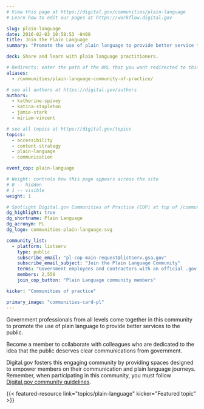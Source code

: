 ```yaml
---
# View this page at https://digital.gov/communities/plain-language
# Learn how to edit our pages at https://workflow.digital.gov

slug: plain-language
date: 2016-02-03 10:58:53 -0400
title: Join the Plain Language
summary: "Promote the use of plain language to provide better service to the public."

deck: Share and learn with plain language practitioners.

# Redirects: enter the path of the URL that you want redirected to this page
aliases:
  - /communities/plain-language-community-of-practice/

# see all authors at https://digital.gov/authors
authors:
  - katherine-spivey
  - katina-stapleton
  - jamie-stark
  - miriam-vincent

# see all topics at https://digital.gov/topics
topics:
  - accessibility
  - content-strategy
  - plain-language
  - communication

event_cop: plain-language

# Weight: controls how this page appears across the site
# 0 -- hidden
# 1 -- visible
weight: 1

# Spotlight Digital.gov Communities of Practice (COP) at top of /communities
dg_highlight: true
dg_shortname: Plain Language
dg_acronym: PL
dg_logo: communities-plain-language.svg

community_list:
  - platform: listserv
    type: public
    subscribe_email: "pl-cop-main-request@listserv.gsa.gov"
    subscribe_email_subject: "Join the Plain Language Community"
    terms: "Government employees and contractors with an official .gov or .mil email are eligible to join."
    members: 2,550
    join_cop_button: "Plain Language community members"

kicker: "Communities of practice"

primary_image: "communities-card-pl"
---
```


Government professionals from all levels come together in this community to promote the use of plain language to provide better services to the public.

Become a member to collaborate with colleagues who are dedicated to the idea that the public deserves clear communications from government.

Digital.gov fosters this engaging community by providing spaces designed to empower members on their communication and plain language journeys. Remember, when participating in this community, you must follow [Digital.gov community guidelines](https://digital.gov/communities/community-guidelines/).

{{< featured-resource link="topics/plain-language" kicker="Featured topic" >}}
